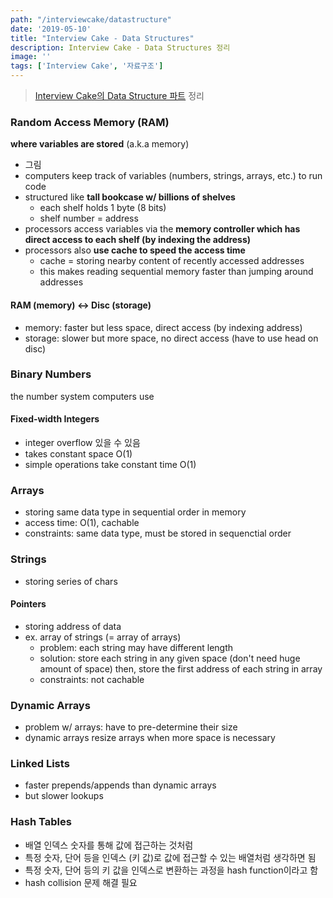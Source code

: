 ```yaml
---
path: "/interviewcake/datastructure"
date: '2019-05-10'
title: "Interview Cake - Data Structures"
description: Interview Cake - Data Structures 정리
image: ''
tags: ['Interview Cake', '자료구조']
---
```

> [Interview Cake의 Data Structure 파트](https://www.interviewcake.com/article/cpp/data-structures-coding-interview?course=fc1&section=algorithmic-thinking) 정리

### Random Access Memory (RAM)
__where variables are stored__ (a.k.a memory)
- 그림
- computers keep track of variables (numbers, strings, arrays, etc.) to run code
- structured like __tall bookcase w/ billions of shelves__
    - each shelf holds 1 byte (8 bits)
    - shelf number = address
- processors access variables via the __memory controller which has direct access to each shelf (by indexing the address)__
- processors also __use cache to speed the access time__
    - cache = storing nearby content of recently accessed addresses
    - this makes reading sequential memory faster than jumping around addresses

#### RAM (memory) <-> Disc (storage)
- memory: faster but less space, direct access (by indexing address)
- storage: slower but more space, no direct access (have to use head on disc)

### Binary Numbers
the number system computers use

#### Fixed-width Integers
- integer overflow 있을 수 있음
- takes constant space O(1)
- simple operations take constant time O(1)

### Arrays
- storing same data type in sequential order in memory
- access time: O(1), cachable
- constraints: same data type, must be stored in sequenctial order

### Strings
- storing series of chars

#### Pointers
- storing address of data
- ex. array of strings (= array of arrays)
    - problem: each string may have different length
    - solution: store each string in any given space (don't need huge amount of space) then, store the first address of each string in array
    - constraints: not cachable

### Dynamic Arrays
- problem w/ arrays: have to pre-determine their size
- dynamic arrays resize arrays when more space is necessary

### Linked Lists
- faster prepends/appends than dynamic arrays
- but slower lookups

### Hash Tables
- 배열 인덱스 숫자를 통해 값에 접근하는 것처럼
- 특정 숫자, 단어 등을 인덱스 (키 값)로 값에 접근할 수 있는 배열처럼 생각하면 됨
- 특정 숫자, 단어 등의 키 값을 인덱스로 변환하는 과정을 hash function이라고 함
- hash collision 문제 해결 필요